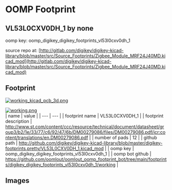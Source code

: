 # OOMP Footprint  
## VL53L0CXV0DH_1  by none  
  
oomp key: oomp_digikey_digikey_footprints_vl53l0cxv0dh_1  
  
source repo at: [http://gitlab.com/digikey/digikey-kicad-library/blob/master/src/Source_Footprints/Zigbee_Module_MRF24J40MD.kicad_mod](http://gitlab.com/digikey/digikey-kicad-library/blob/master/src/Source_Footprints/Zigbee_Module_MRF24J40MD.kicad_mod)  
## Footprint  
  
[![working_kicad_pcb_3d.png](working_kicad_pcb_3d_600.png)](working_kicad_pcb_3d.png)  
  
[![working.png](working_600.png)](working.png)  
| name | value | 
| --- | --- | 
| footprint name | VL53L0CXV0DH_1 | 
| footprint description | http://www.st.com/content/ccc/resource/technical/document/datasheet/group3/b2/1e/33/77/c6/92/47/6b/DM00279086/files/DM00279086.pdf/jcr:content/translations/en.DM00279086.pdf | 
| number of pads | 12 | 
| github path | http://github.com/digikey/digikey-kicad-library/blob/master/digikey-footprints.pretty/VL53L0CXV0DH_1.kicad_mod | 
| oomp key | oomp_digikey_digikey_footprints_vl53l0cxv0dh_1 | 
| oomp bot github | https://github.com/oomlout/oomlout_oomp_footprint_bot/tree/main/footprints/digikey_digikey_footprints_vl53l0cxv0dh_1/working | 
## Images  
